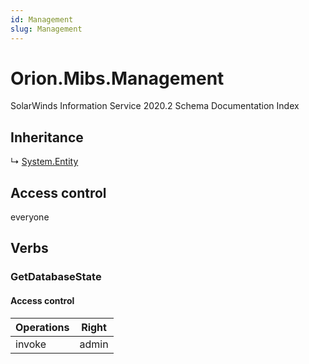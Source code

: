 ```yaml
---
id: Management
slug: Management
---
```


# Orion.Mibs.Management

SolarWinds Information Service 2020.2 Schema Documentation Index

## Inheritance

↳ [System.Entity](./../System/Entity)

## Access control

everyone

## Verbs

### GetDatabaseState

#### Access control

| Operations | Right |
| ------ | ------ |
| invoke | admin |

